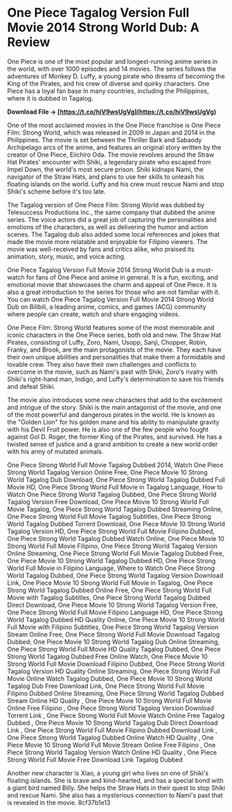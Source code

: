 # One Piece Tagalog Version Full Movie 2014 Strong World Dub: A Review
 
One Piece is one of the most popular and longest-running anime series in the world, with over 1000 episodes and 14 movies. The series follows the adventures of Monkey D. Luffy, a young pirate who dreams of becoming the King of the Pirates, and his crew of diverse and quirky characters. One Piece has a loyal fan base in many countries, including the Philippines, where it is dubbed in Tagalog.
 
**Download File → [https://t.co/hiV9wsUgVg](https://t.co/hiV9wsUgVg)**


 
One of the most acclaimed movies in the One Piece franchise is One Piece Film: Strong World, which was released in 2009 in Japan and 2014 in the Philippines. The movie is set between the Thriller Bark and Sabaody Archipelago arcs of the anime, and features an original story written by the creator of One Piece, Eiichiro Oda. The movie revolves around the Straw Hat Pirates' encounter with Shiki, a legendary pirate who escaped from Impel Down, the world's most secure prison. Shiki kidnaps Nami, the navigator of the Straw Hats, and plans to use her skills to unleash his floating islands on the world. Luffy and his crew must rescue Nami and stop Shiki's scheme before it's too late.
 
The Tagalog version of One Piece Film: Strong World was dubbed by Telesuccess Productions Inc., the same company that dubbed the anime series. The voice actors did a great job of capturing the personalities and emotions of the characters, as well as delivering the humor and action scenes. The Tagalog dub also added some local references and jokes that made the movie more relatable and enjoyable for Filipino viewers. The movie was well-received by fans and critics alike, who praised its animation, story, music, and voice acting.
 
One Piece Tagalog Version Full Movie 2014 Strong World Dub is a must-watch for fans of One Piece and anime in general. It is a fun, exciting, and emotional movie that showcases the charm and appeal of One Piece. It is also a great introduction to the series for those who are not familiar with it. You can watch One Piece Tagalog Version Full Movie 2014 Strong World Dub on Bilibili, a leading anime, comics, and games (ACG) community where people can create, watch and share engaging videos.
  
One Piece Film: Strong World features some of the most memorable and iconic characters in the One Piece series, both old and new. The Straw Hat Pirates, consisting of Luffy, Zoro, Nami, Usopp, Sanji, Chopper, Robin, Franky, and Brook, are the main protagonists of the movie. They each have their own unique abilities and personalities that make them a formidable and lovable crew. They also have their own challenges and conflicts to overcome in the movie, such as Nami's past with Shiki, Zoro's rivalry with Shiki's right-hand man, Indigo, and Luffy's determination to save his friends and defeat Shiki.
 
The movie also introduces some new characters that add to the excitement and intrigue of the story. Shiki is the main antagonist of the movie, and one of the most powerful and dangerous pirates in the world. He is known as the "Golden Lion" for his golden mane and his ability to manipulate gravity with his Devil Fruit power. He is also one of the few people who fought against Gol D. Roger, the former King of the Pirates, and survived. He has a twisted sense of justice and a grand ambition to create a new world order with his army of mutated animals.
 
One Piece Strong World Full Movie Tagalog Dubbed 2014,  Watch One Piece Strong World Tagalog Version Online Free,  One Piece Movie 10 Strong World Tagalog Dub Download,  One Piece Strong World Tagalog Dubbed Full Movie HD,  One Piece Strong World Full Movie in Tagalog Language,  How to Watch One Piece Strong World Tagalog Dubbed,  One Piece Strong World Tagalog Version Free Download,  One Piece Movie 10 Strong World Full Movie Tagalog,  One Piece Strong World Tagalog Dubbed Streaming Online,  One Piece Strong World Full Movie Tagalog Subtitles,  One Piece Strong World Tagalog Dubbed Torrent Download,  One Piece Movie 10 Strong World Tagalog Version HD,  One Piece Strong World Full Movie Filipino Dubbed,  One Piece Strong World Tagalog Dubbed Watch Online,  One Piece Movie 10 Strong World Full Movie Filipino,  One Piece Strong World Tagalog Version Online Streaming,  One Piece Strong World Full Movie Tagalog Dubbed Free,  One Piece Movie 10 Strong World Tagalog Dubbed HD,  One Piece Strong World Full Movie in Filipino Language,  Where to Watch One Piece Strong World Tagalog Dubbed,  One Piece Strong World Tagalog Version Download Link,  One Piece Movie 10 Strong World Full Movie in Tagalog,  One Piece Strong World Tagalog Dubbed Online Free,  One Piece Strong World Full Movie with Tagalog Subtitles,  One Piece Strong World Tagalog Dubbed Direct Download,  One Piece Movie 10 Strong World Tagalog Version Free,  One Piece Strong World Full Movie Filipino Language HD,  One Piece Strong World Tagalog Dubbed HD Quality Online,  One Piece Movie 10 Strong World Full Movie with Filipino Subtitles,  One Piece Strong World Tagalog Version Stream Online Free,  One Piece Strong World Full Movie Download Tagalog Dubbed,  One Piece Movie 10 Strong World Tagalog Dub Online Streaming,  One Piece Strong World Full Movie HD Quality Tagalog Dubbed,  One Piece Strong World Tagalog Dubbed Free Online Watch,  One Piece Movie 10 Strong World Full Movie Download Filipino Dubbed,  One Piece Strong World Tagalog Version HD Quality Online Streaming,  One Piece Strong World Full Movie Online Watch Tagalog Dubbed,  One Piece Movie 10 Strong World Tagalog Dub Free Download Link,  One Piece Strong World Full Movie Filipino Dubbed Online Streaming,  One Piece Strong World Tagalog Dubbed Stream Online HD Quality ,  One Piece Movie 10 Strong World Full Movie Online Free Filipino ,  One Piece Strong World Tagalog Version Download Torrent Link ,  One Piece Strong World Full Movie Watch Online Free Tagalog Dubbed ,  One Piece Movie 10 Strong World Tagalog Dub Direct Download Link ,  One Piece Strong World Full Movie Filipino Dubbed Download Link ,  One Piece Strong World Tagalog Dubbed Online Watch HD Quality ,  One Piece Movie 10 Strong World Full Movie Stream Online Free Filipino ,  One Piece Strong World Tagalog Version Watch Online HD Quality ,  One Piece Strong World Full Movie Free Download Link Tagalog Dubbed
 
Another new character is Xiao, a young girl who lives on one of Shiki's floating islands. She is brave and kind-hearted, and has a special bond with a giant bird named Billy. She helps the Straw Hats in their quest to stop Shiki and rescue Nami. She also has a mysterious connection to Nami's past that is revealed in the movie.
 8cf37b1e13
 
